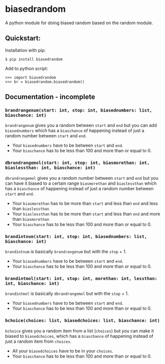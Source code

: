 # biasedrandom
A python module for doing biased random based on the random module.

## Quickstart:
Installation with pip:
```
$ pip install biasedrandom
```
Add to python script:
```
>>> import biasedrandom
>>> br = biasedrandom.biasedrandom()
```
## Documentation - incomplete
### ```brandrangenum(start: int, stop: int, biasednumbers: list, biaschance: int)```

```brandrangenum``` gives you a random between ```start``` and ```end``` but you can add ```biasednumbers``` which has a ```biaschance``` of happening instead of just a random number between ```start``` and ```end```.
 - Your ```biasednumbers``` have to be between ```start``` and ```end```.
 - Your ```biaschance``` has to be less than 100 and more than or equal to 0.


### ```dbrandrangemol(start: int, stop: int, biasmorethan: int, biaslessthan: int, biaschance: int)```

```dbrandrangemol``` gives you a random number between ```start``` and ```end``` but you can have it biased to a certain range ```biasmorethan``` and ```biaslessthan``` which has a ```biaschance``` of happening instead of just a random number between ```start``` and ```end```.
 - Your ```biasmorethan``` has to be more than ```start``` and less than ```end``` and less than ```biaslessthan```
 - Your ```biaslessthan``` has to be more than ```start``` and less than ```end``` and more than ```biasmorethan```
 - Your ```biaschance``` has to be less than 100 and more than or equal to 0.

### ```brandintnum(start: int, stop: int, biasednumbers: list, biaschance: int)```

```brandintnum``` is basically ```brandrangenum``` but with the ```stop``` + 1.
 - Your ```biasednumbers``` have to be between ```start``` and ```end```.
 - Your ```biaschance``` has to be less than 100 and more than or equal to 0.

### ```brandintmol(start: int, stop: int, morethan: int, lessthan: int, biaschance: int)```

```brandintmol``` is basically ```dbrandrangemol``` but with the ```stop``` + 1.
 - Your ```biasednumbers``` have to be between ```start``` and ```end```.
 - Your ```biaschance``` has to be less than 100 and more than or equal to 0.

### ```bchoice(choices: list, biasedchoices: list, biaschance: int)```

```bchoice``` gives you a random item from a list (```choices```) but you can make it biased to ```biasedchoices```, which has a ```biaschance``` of happening instead of just a random item from ```choices```.
 - All your ```biasedchoices``` have to be in your ```choices```.
 - Your ```biaschance``` has to be less than 100 and more than or equal to 0.
